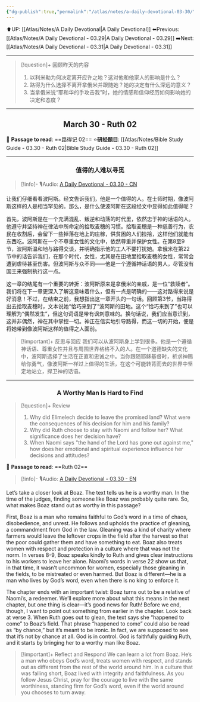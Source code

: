 ```yaml
---
{"dg-publish":true,"permalink":"/atlas/notes/a-daily-devotional-03-30/","noteIcon":""}
---
```


 ⬆️UP: [[Atlas/Notes/A Daily Devotional\|A Daily Devotional]]
⬅️Previous: [[Atlas/Notes/A Daily Devotional - 03.29\|A Daily Devotional - 03.29]]
➡️Next: [[Atlas/Notes/A Daily Devotional - 03.31\|A Daily Devotional - 03.31]]

---

> [!question]+ 回顾昨天的内容
> 1. 以利米勒为何决定离开应许之地？这对他和他家人的影响是什么？
> 2. 路得为什么选择不离开拿俄米并跟随她？她的决定有什么深远的意义？
> 3. 当拿俄米说“耶和华的手攻击我”时，她的情感和信仰经历如何影响她的决定和态度？



---
## <center>March 30 -  Ruth 02 </center>

📖 **Passage to read**: ==路得记 02==
⭐**研经题目**: [[Atlas/Notes/Bible Study Guide - 03.30 - Ruth 02\|Bible Study Guide - 03.30 - Ruth 02]]

---
### <center>值得的人难以寻觅</center>

> [!info]- 🎙️Audio: [A Daily Devotional - 03.30 - CN]()

让我们仔细看看波阿斯。经文告诉我们，他是一个值得的人。在士师时期，像波阿斯这样的人是相当罕见的。那么，是什么使波阿斯在这段经文中显得如此值得呢？

首先，波阿斯是在一个充满混乱、叛逆和动荡的时代里，依然忠于神的话语的人。他遵守并坚持神在律法中所命定的拾取麦穗的习惯。拾取麦穗是一种慈善行为，农民在收割后，会留下一些掉落在地上的庄稼，供贫困的人们捡拾，这样他们就能有东西吃。波阿斯在一个不尊重女性的文化中，依然尊重并保护女性。在第8至9节，波阿斯温和地与路得交谈，并明确指示他的工人不要打扰她。拿俄米在第22节中的话告诉我们，在那个时代，女性，尤其是在田地里拾取麦穗的女性，常常会遭到虐待甚至伤害。但波阿斯与众不同——他是一个遵循神话语的男人，尽管没有国王来强制执行这一点。

这一章的结尾有一个重要的转折：波阿斯原来是拿俄米的亲戚，是一位“救赎者”。我们将在下一章更深入了解这意味着什么，但有一点是明确的——这对路得来说是好消息！不过，在结束之前，我想指出这一章开头的一句话。回顾第3节，当路得出去拾取麦穗时，文本说她“恰巧来到了”波阿斯的田地。这个“恰巧来到了”也可以理解为“偶然发生”，但这句词语是带有讽刺意味的。换句话说，我们应当意识到，这并非偶然，神在其中掌控一切。神正在信实地引导路得，而这一切的开始，便是将她带到像波阿斯这样的值得之人面前。

> [!important]+ 反思与回应
我们可以从波阿斯身上学到很多。他是一个遵循神话语、尊重女性并且与周围世界格格不入的人。在一个道德缺失的文化中，波阿斯选择了生活在正直和忠诚之中。当你跟随耶稣基督时，祈求神赐给你勇气，像波阿斯一样过上值得的生活，在这个可能转背而去的世界中坚定地站立，捍卫神的话语。

---
### <center>A Worthy Man Is Hard to Find</center>

> [!question]+ Review
> 1. ⁠Why did Elimelech decide to leave the promised land? What were the consequences of his decision for him and his family?
> 2. ⁠Why did Ruth choose to stay with Naomi and follow her? What significance does her decision have?
> 3. When Naomi says "the hand of the Lord has gone out against me," how does her emotional and spiritual experience influence her decisions and attitudes?

📖 **Passage to read**: ==Ruth 02==

> [!info]- 🎙️Audio: [A Daily Devotional - 03.30 - EN]()  


Let’s take a closer look at Boaz. The text tells us he is a worthy man. In the time of the judges, finding someone like Boaz was probably quite rare. So, what makes Boaz stand out as worthy in this passage?

First, Boaz is a man who remains faithful to God’s word in a time of chaos, disobedience, and unrest. He follows and upholds the practice of gleaning, a commandment from God in the law. Gleaning was a kind of charity where farmers would leave the leftover crops in the field after the harvest so that the poor could gather them and have something to eat. Boaz also treats women with respect and protection in a culture where that was not the norm. In verses 8-9, Boaz speaks kindly to Ruth and gives clear instructions to his workers to leave her alone. Naomi’s words in verse 22 show us that, in that time, it wasn’t uncommon for women, especially those gleaning in the fields, to be mistreated or even harmed. But Boaz is different—he is a man who lives by God’s word, even when there is no king to enforce it.

The chapter ends with an important twist: Boaz turns out to be a relative of Naomi’s, a redeemer. We’ll explore more about what this means in the next chapter, but one thing is clear—it’s good news for Ruth! Before we end, though, I want to point out something from earlier in the chapter. Look back at verse 3. When Ruth goes out to glean, the text says she “happened to come” to Boaz’s field. That phrase “happened to come” could also be read as “by chance,” but it’s meant to be ironic. In fact, we are supposed to see that it’s not by chance at all. God is in control. God is faithfully guiding Ruth, and it starts by bringing her to a worthy man like Boaz.

> [!important]+ Reflect and Respond
We can learn a lot from Boaz. He’s a man who obeys God’s word, treats women with respect, and stands out as different from the rest of the world around him. In a culture that was falling short, Boaz lived with integrity and faithfulness. As you follow Jesus Christ, pray for the courage to live with the same worthiness, standing firm for God’s word, even if the world around you chooses to turn away.





























